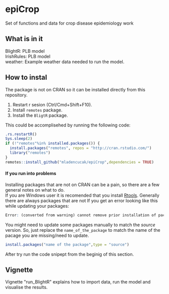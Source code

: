 # epiCrop
Set of functions and data for crop disease epidemiology work

## What is in it
BlightR: PLB model  
IrishRules: PLB model  
weather: Example weather data needed to run the model. 

## How to instal
The package is not on CRAN so it can be installed directly from this repository. 
1. Restart r sesion (Ctrl/Cmd+Shift+F10). 
2. Install `remotes` package. 
3. Install the `BligtR` package. 

This could be accomplisehed by running the following code:
``` r
.rs.restartR()
Sys.sleep(2)
if (!"remotes"%in% installed.packages()) {
  install.packages("remotes", repos = "http://cran.rstudio.com/")
  library("remotes")
}
remotes::install_github("mladencucak/epiCrop",dependencies = TRUE)
```
#### If you run into problems
Installing packages that are not on CRAN can be a pain, so there are a  few general notes on what to do.  
If you are Windows user it is recomended that you install [Rtools](https://cran.r-project.org/bin/windows/Rtools/).
Generally there are always packages that are not If you get an error looking like this while updating your packages: 
``` r
Error: (converted from warning) cannot remove prior installation of package ‘name_of_the_package’
```
You might need to update some packages manually to match the *source* version. So, just replace the `name_of_the_package` to match the name of the pacage you are missing/need to update.   
``` r
install.packages("name of the package",type = "source")
```
After try run the code snipept from the beginig of this section. 
## Vignette
Vignette "run_BlightR" explains how to import data, run the model and visualise the results. 
